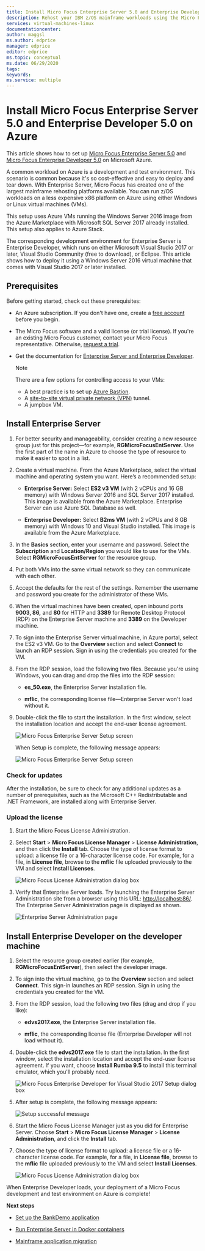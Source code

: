 ```yaml
---
title: Install Micro Focus Enterprise Server 5.0 and Enterprise Developer 5.0 on Azure | Microsoft Docs
description: Rehost your IBM z/OS mainframe workloads using the Micro Focus development and test environment on Azure virtual machines (VMs).
services: virtual-machines-linux
documentationcenter:
author: maggsl
ms.author: edprice
manager: edprice
editor: edprice
ms.topic: conceptual
ms.date: 06/29/2020
tags:
keywords:
ms.service: multiple
---
```


# Install Micro Focus Enterprise Server 5.0 and Enterprise Developer 5.0 on Azure

This article shows how to set up [Micro Focus Enterprise Server 5.0](https://www.microfocus.com/documentation/enterprise-developer/ed50pu5/ES-WIN/GUID-F7D8FD6E-BDE0-4169-8D8C-96DDFFF6B495.html) and [Micro Focus Enterprise Developer 5.0](https://www.microfocus.com/documentation/enterprise-developer/ed50/) on
Microsoft Azure.

A common workload on Azure is a development and test environment. This scenario is common because it's so cost-effective and easy to deploy and tear down. With Enterprise Server, Micro Focus has created one of the largest mainframe rehosting platforms available. You can run z/OS workloads on a less expensive x86 platform on Azure using either Windows or Linux virtual machines (VMs).

This setup uses Azure VMs running the Windows Server 2016 image from the Azure Marketplace with Microsoft SQL Server 2017 already installed. This setup also
applies to Azure Stack.

The corresponding development environment for Enterprise Server is Enterprise Developer, which runs on either Microsoft Visual Studio 2017 or later, Visual Studio Community (free to download), or Eclipse. This article shows how to deploy it using a Windows Server 2016 virtual machine that comes with Visual Studio 2017 or later installed.

## Prerequisites

Before getting started, check out these prerequisites:

-   An Azure subscription. If you don't have one, create a [free account](https://azure.microsoft.com/free/?WT.mc_id=A261C142F) before you begin.

-   The Micro Focus software and a valid license (or trial license). If you're an existing Micro Focus customer, contact your Micro Focus representative. Otherwise, [request a trial](https://www.microfocus.com/products/enterprise-suite/enterprise-server/trial/).

-   Get the documentation for [Enterprise Server and Enterprise Developer](https://www.microfocus.com/documentation/enterprise-developer/ed50/).

    > [!Note]
    > There are a few options for controlling access to your VMs:
    > -   A best practice is to set up [Azure Bastion](https://azure.microsoft.com/services/azure-bastion/).
    > -   A [site-to-site virtual private network (VPN)](../../../../vpn-gateway/vpn-gateway-tutorial-vpnconnection-powershell.md)
    tunnel.
    > -   A jumpbox VM.

## Install Enterprise Server

1.  For better security and manageability, consider creating a new resource group just for this project—for example, **RGMicroFocusEntServer**. Use the first part of the name in Azure to choose the type of resource to make it easier to spot in a list.

2.  Create a virtual machine. From the Azure Marketplace, select the virtual machine and operating system you want. Here’s a recommended setup:

    -   **Enterprise Server:** Select **ES2 v3 VM** (with 2 vCPUs and 16 GB memory) with Windows Server 2016 and SQL Server 2017 installed. This
        image is available from the Azure Marketplace. Enterprise Server can use Azure SQL Database as well.

    -   **Enterprise Developer:** Select **B2ms VM** (with 2 vCPUs and 8 GB memory) with Windows 10 and Visual Studio installed. This image is available from the Azure Marketplace.

3.  In the **Basics** section, enter your username and password. Select the **Subscription** and **Location/Region** you would like to use for the VMs. Select **RGMicroFocusEntServer** for the resource group.

4.  Put both VMs into the same virtual network so they can communicate with each other.

5.  Accept the defaults for the rest of the settings. Remember the username and password you create for the administrator of these VMs.

6.  When the virtual machines have been created, open inbound ports **9003, 86,** and **80** for HTTP and **3389** for Remote Desktop Protocol (RDP) on the Enterprise Server machine and **3389** on the Developer machine.

7.  To sign into the Enterprise Server virtual machine, in Azure portal, select the ES2 v3 VM. Go to the **Overview** section and select **Connect** to launch an RDP session. Sign in using the credentials you created for the VM.

8.  From the RDP session, load the following two files. Because you're using Windows, you can drag and drop the files into the RDP session:

    -   **es\_50.exe**, the Enterprise Server installation file.

    -   **mflic**, the corresponding license file—Enterprise Server won't load
        without it.

9.  Double-click the file to start the installation. In the first window, select the installation location and accept the end-user license agreement.

    ![Micro Focus Enterprise Server Setup screen](media/install-image-1.png)

    When Setup is complete, the following message appears:

    ![Micro Focus Enterprise Server Setup screen](media/install-image-2.png)

 ### Check for updates

After the installation, be sure to check for any additional updates as a number of prerequisites, such as the Microsoft C++ Redistributable and .NET Framework, are installed along with Enterprise Server.

### Upload the license

1.  Start the Micro Focus License Administration.

2.  Select **Start** \> **Micro Focus License Manager** \> **License Administration**, and then click the **Install** tab. Choose the type of license format to upload: a license file or a 16-character license code. For example, for a file, in **License file**, browse to the **mflic** file uploaded previously to the VM and select **Install Licenses**.

    ![Micro Focus License Administration dialog box](media/install-image-3.png)

3.  Verify that Enterprise Server loads. Try launching the Enterprise Server Administration site from a browser using this URL: <http://localhost:86/>. The Enterprise Server Administration page is displayed as shown.

    ![Enterprise Server Administration page](media/install-image-4.png)

## Install Enterprise Developer on the developer machine

1.  Select the resource group created earlier (for example, **RGMicroFocusEntServer**), then select the developer image.

2.  To sign into the virtual machine, go to the **Overview** section and select **Connect**. This sign-in launches an RDP session. Sign in using the credentials you created for the VM.

3.  From the RDP session, load the following two files (drag and drop if you like):

    -   **edvs2017.exe**, the Enterprise Server installation file.

    -   **mflic**, the corresponding license file (Enterprise Developer will not
        load without it).

4.  Double-click the **edvs2017.exe** file to start the installation. In the first window, select the installation location and accept the end-user license agreement. If you want, choose **Install Rumba 9.5** to install this terminal emulator, which you'll probably need.

    ![Micro Focus Enterprise Developer for Visual Studio 2017 Setup dialog box](media/install-image-5.png)

5.  After setup is complete, the following message appears:

    ![Setup successful message](media/install-image-6.png)

6.  Start the Micro Focus License Manager just as you did for Enterprise Server. Choose **Start** \> **Micro Focus License Manager** \> **License Administration**, and click the **Install** tab.

7.  Choose the type of license format to upload: a license file or a 16-character license code. For example, for a file, in **License file**, browse to the **mflic** file uploaded previously to the VM and select  **Install Licenses**.

    ![Micro Focus License Administration dialog box](media/install-image-7.png)

When Enterprise Developer loads, your deployment of a Micro Focus development and test environment on Azure is complete!

**Next steps**

-   [Set up the BankDemo application](./demo.md)

-   [Run Enterprise Server in Docker containers](./run-enterprise-server-container.md)

-   [Mainframe application migration](/azure/architecture/cloud-adoption/infrastructure/mainframe-migration/application-strategies)
